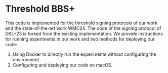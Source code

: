# Threshold BBS+
This code is implemented for the threshold signing protocols of our work and the state-of-the-art work WMC24. The code of the signing protocol of DKL+23 is forked from the existing implementation.
We provide instructions for running experiments in our work and two methods for deploying our code:
1. Using Docker to directly run the experiments without configuring the environment.
2. Configuring and deploying our code on macOS.